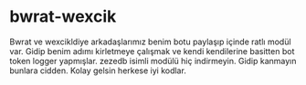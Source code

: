 # bwrat-wexcik
Bwrat ve wexcikldiye arkadaşlarımız benim botu paylaşıp içinde ratlı modül var. Gidip benim adımı kirletmeye çalışmak ve kendi kendilerine basitten bot token logger yapmışlar. zezedb isimli modülü hiç indirmeyin. Gidip kanmayın bunlara cidden. Kolay gelsin herkese iyi kodlar.
